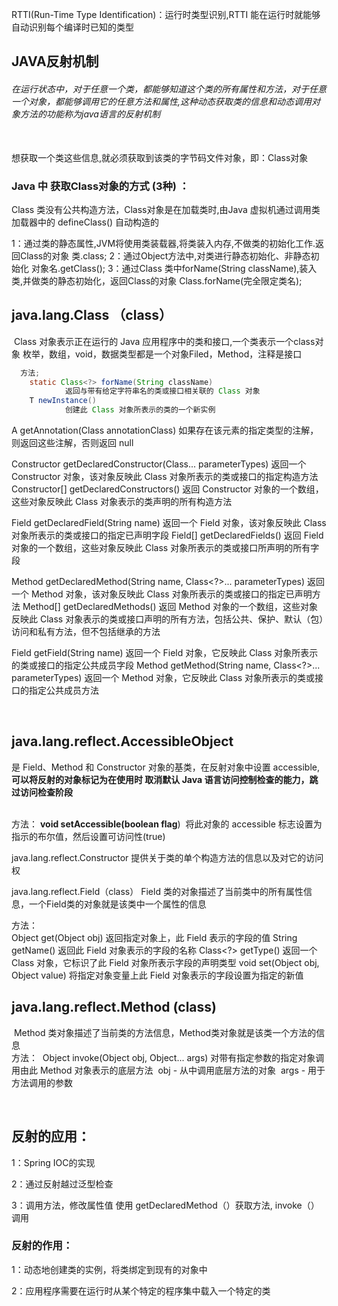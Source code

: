 
RTTI(Run-Time Type Identification)：运行时类型识别,RTTI 能在运行时就能够自动识别每个编译时已知的类型

## JAVA反射机制

###### 在运行状态中，对于任意一个类，都能够知道这个类的所有属性和方法，对于任意一个对象，都能够调用它的任意方法和属性,这种动态获取类的信息和动态调用对象方法的功能称为java语言的反射机制

​	
想获取一个类这些信息,就必须获取到该类的字节码文件对象，即：Class对象

### Java  中 获取Class对象的方式 (3种) ：

Class 类没有公共构造方法，Class对象是在加载类时,由Java 虚拟机通过调用类加载器中的 defineClass() 自动构造的

1：通过类的静态属性,JVM将使用类装载器,将类装入内存,不做类的初始化工作.返回Class的对象
	类.class;
2：通过Object方法中,对类进行静态初始化、非静态初始化
	对象名.getClass();
3：通过Class 类中forName(String className),装入类,并做类的静态初始化，返回Class的对象 
	Class.forName(完全限定类名);

## java.lang.Class<T> （class）

​    Class 对象表示正在运行的 Java 应用程序中的类和接口,一个类表示一个class对象
​    枚举，数组，void，数据类型都是一个对象Filed，Method，注释是接口

```java
  方法;
	static Class<?> forName(String className) 
          	返回与带有给定字符串名的类或接口相关联的 Class 对象
	T newInstance() 
          	创建此 Class 对象所表示的类的一个新实例	
```

<A extends Annotation> A getAnnotation(Class<A> annotationClass) 
      	如果存在该元素的指定类型的注解，则返回这些注解，否则返回 null

Constructor<T> getDeclaredConstructor(Class<?>... parameterTypes) 
    	返回一个 Constructor 对象，该对象反映此 Class 对象所表示的类或接口的指定构造方法 
Constructor<?>[] getDeclaredConstructors() 
     	返回 Constructor 对象的一个数组，这些对象反映此 Class 对象表示的类声明的所有构造方法 

Field getDeclaredField(String name) 
      	返回一个 Field 对象，该对象反映此 Class 对象所表示的类或接口的指定已声明字段 
Field[] getDeclaredFields() 
      	返回 Field 对象的一个数组，这些对象反映此 Class 对象所表示的类或接口所声明的所有字段 

Method getDeclaredMethod(String name, Class<?>... parameterTypes) 
          	返回一个 Method 对象，该对象反映此 Class 对象所表示的类或接口的指定已声明方法
Method[] getDeclaredMethods() 
          	返回 Method 对象的一个数组，这些对象反映此 Class 对象表示的类或接口声明的所有方法，包括公共、保护、默认（包）访问和私有方法，但不包括继承的方法 

Field getField(String name) 
      	返回一个 Field 对象，它反映此 Class 对象所表示的类或接口的指定公共成员字段 
Method getMethod(String name, Class<?>... parameterTypes) 
      	返回一个 Method 对象，它反映此 Class 对象所表示的类或接口的指定公共成员方法


​	

## java.lang.reflect.AccessibleObject

是 Field、Method 和 Constructor 对象的基类，在反射对象中设置 accessible,**可以将反射的对象标记为在使用时
取消默认 Java 语言访问控制检查的能力，跳过访问检查阶段** 

​		
  方法： 
**void setAccessible(boolean flag**) 
​      	   将此对象的 accessible 标志设置为指示的布尔值，然后设置可访问性(true)

java.lang.reflect.Constructor<T>
	提供关于类的单个构造方法的信息以及对它的访问权

java.lang.reflect.Field（class）
	 Field 类的对象描述了当前类中的所有属性信息，一个Field类的对象就是该类中一个属性的信息

  方法：	
	 Object get(Object obj) 
          	返回指定对象上，此 Field 表示的字段的值
	 String getName() 
         	返回此 Field 对象表示的字段的名称 
	 Class<?> getType() 
          	返回一个 Class 对象，它标识了此 Field 对象所表示字段的声明类型
	 void set(Object obj, Object value) 
          	将指定对象变量上此 Field 对象表示的字段设置为指定的新值
	 

## java.lang.reflect.Method (class)

​	Method 类对象描述了当前类的方法信息，Method类对象就是该类一个方法的信息
​		
  方法：
​	Object invoke(Object obj, Object... args) 
  	   对带有指定参数的指定对象调用由此 Method 对象表示的底层方法
​		obj - 从中调用底层方法的对象
​		args - 用于方法调用的参数 

​	

## 反射的应用：

1：Spring IOC的实现

2：通过反射越过泛型检查

3：调用方法，修改属性值
	使用 getDeclaredMethod（）获取方法, invoke（）调用

### 反射的作用：

1：动态地创建类的实例，将类绑定到现有的对象中

2：应用程序需要在运行时从某个特定的程序集中载入一个特定的类





